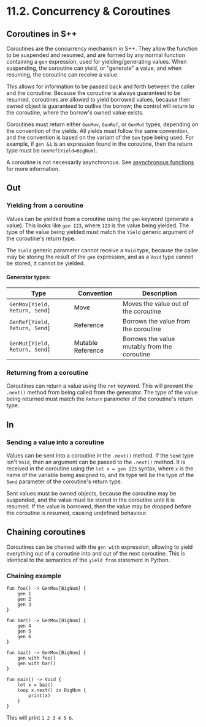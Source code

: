 # 11.2. Concurrency &amp; Coroutines

## Coroutines in S++

Coroutines are the concurrency mechanism in S++. They allow the function to be suspended and resumed, and are formed by
any normal function containing a `gen` expression, used for yielding/generating values. When suspending, the coroutine
can yield, or "generate" a value, and when resuming, the coroutine can receive a value.

This allows for information to be passed back and forth between the caller and the coroutine. Because the coroutine is
always guaranteed to be resumed, coroutines are allowed to yield borrowed values, because their owned object is
guaranteed to outlive the borrow; the control will return to the coroutine, where the borrow's owned value exists.

Coroutines must return either `GenMov`, `GenRef`, or `GenMut` types, depending on the convention of the yields. All
yields must follow the same convention, and the convention is based on the variant of the `Gen` type being used. For
example, if `gen &1` is an expression found in the coroutine, then the return type must be `GenRef[Yield=BigNum]`.

A coroutine is not necessarily asynchronous. See [asynchronous functions](11-1-Asynchronous-Functions.md) for more
information.

## Out

### Yielding from a coroutine

Values can be yielded from a coroutine using the `gen` keyword (generate a value). This looks like `gen 123`,
where `123` is the value being yielded. The type of the value being yielded must match the `Yield` generic argument of
the coroutine's return type.

The `Yield` generic parameter cannot receive a `Void` type, because the caller may be storing the result of the `gen`
expression, and as a `Void` type cannot be stored, it cannot be yielded.

#### Generator types:

| Type                          | Convention        | Description                                  |
|-------------------------------|-------------------|----------------------------------------------|
| `GenMov[Yield, Return, Send]` | Move              | Moves the value out of the coroutine         |
| `GenRef[Yield, Return, Send]` | Reference         | Borrows the value from the coroutine         |
| `GenMut[Yield, Return, Send]` | Mutable Reference | Borrows the value mutably from the coroutine |

### Returning from a coroutine

Coroutines can return a value using the `ret` keyword. This will prevent the `.next()` method from being called from
the generator. The type of the value being returned must match the `Return` parameter of the coroutine's return type.

## In

### Sending a value into a coroutine

Values can be sent into a coroutine in the `.next()` method. If the `Send` type isn't `Void`, then an argument can
be passed to the `.next()` method. It is received in the coroutine using the `let x = gen 123` syntax, where `x` is the
name of the variable being assigned to, and its type will be the type of the `Send` parameter of the coroutine's return
type.

Sent values must be owned objects, because the coroutine may be suspended, and the value must be stored in the coroutine
until it is resumed. If the value is borrowed, then the value may be dropped before the coroutine is resumed, causing
undefined behaviour.

## Chaining coroutines

Coroutines can be chained with the `gen with` expression, allowing to yield everything out of a coroutine into and
out of the next coroutine. This is identical to the semantics of the `yield from` statement in Python.

### Chaining example

```
fun foo() -> GenMov[BigNum] {
    gen 1
    gen 2
    gen 3
}

fun bar() -> GenMov[BigNum] {
    gen 4
    gen 5
    gen 6
}

fun baz() -> GenMov[BigNum] {
    gen with foo()
    gen with bar()
}

fun main() -> Void {
    let x = baz()
    loop x.next() is BigNum {
        print(x)
    }
}
```

This will print `1 2 3 4 5 6`.


